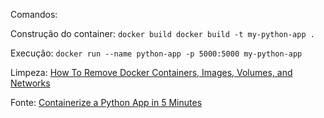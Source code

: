 Comandos:

Construção do container:
`docker build docker build -t my-python-app .`

Execução:
`docker run --name python-app -p 5000:5000 my-python-app`

Limpeza: [How To Remove Docker Containers, Images, Volumes, and Networks](https://linuxize.com/post/how-to-remove-docker-images-containers-volumes-and-networks/)

Fonte: [Containerize a Python App in 5 Minutes](https://www.wintellect.com/containerize-python-app-5-minutes/)